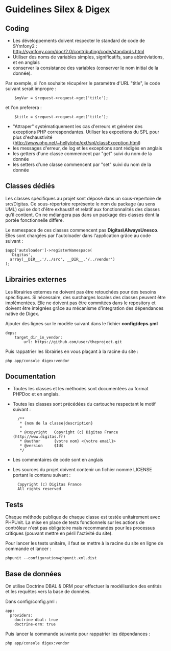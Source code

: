 Guidelines Silex & Digex
========================

Coding
------

* Les développements doivent respecter le standard de code de SYmfony2 : http://symfony.com/doc/2.0/contributing/code/standards.html
* Utiliser des noms de variables simples, significatifs, sans abbréviations, et en anglais
* conserver la consistance des variables (conserver le nom initial de la donnée).

Par exemple, si l'on souhaite récupérer le paramètre d'URL "title", le code suivant serait impropre :

        $myVar = $request->request->get('title');
  
et l'on preferera :

        $title = $request->request->get('title');
  
* "Attraper" systématiquement les cas d'erreurs et générer des exceptions PHP correspondantes. Utiliser les expcetions du SPL pour plus d'exhaustivité (http://www.php.net/~helly/php/ext/spl/classException.html)
* les messages d'erreur, de log et les exceptions sont rédigés en anglais
* les getters d'une classe commencent par "get" suivi du nom de la donnée
* les setters d'une classe commencent par "set" suivi du nom de la donnée

Classes dédiés
--------------

Les classes spécifiques au projet sont déposé dans un sous-repertoire de src/Digitas.
Ce sous-répertoire représente le nom du package (au sens UML) qui se doit d'être
exhaustif et relatif aux fonctionnalités des classes qu'il contient. On ne
mélangera pas dans un package des classes dont la portée fonctionnelle diffère.

Le namespace de ces classes commencent pas **Digitas\AlwaysUnesco**.
Elles sont chargées par l'autoloader dans l'application grâce au code suivant :

    $app['autoloader']->registerNamespace(
      'Digitas',
      array(__DIR__.'/../src', __DIR__.'/../vendor')
    );

Librairies externes
-------------------

Les librairies externes ne doivent pas être retouchées pour des besoins
spécifiques. Si nécessaire, des surcharges locales des classes peuvent être
implémentées. Elle ne doivent pas être commitées dans le repository et doivent
être intégrées grâce au mécanisme d'integration des dépendances native de Digex.

Ajouter des lignes sur le modèle suivant dans le fichier **config/deps.yml**

    deps:
        target_dir_in_vendor:
            url: https://github.com/user/theproject.git

Puis rappatrier les librairies en vous plaçant à la racine du site :

    php app/console digex:vendor

Documentation
-------------

* Toutes les classes et les méthodes sont documentées au format PHPDoc et en anglais.
* Toutes les classes sont précédées du cartouche respectant le motif suivant :

        /**
         * {nom de la classe|description}
         *
         * @copyright   Copyright (c) Digitas France (http://www.digitas.fr)
         * @author      {votre nom} <{votre email}>
         * @version     $Id$
         */

* Les commentaires de code sont en anglais
* Les sources du projet doivent contenir un fichier nommé LICENSE portant le contenu suivant :

        Copyright (c) Digitas France
        All rights reserved

Tests
-----

Chaque méthode publique de chaque classe est testée unitairement avec PHPUnit.
La mise en place de tests fonctionnels sur les actions de contrôleur n'est pas
obligatoire mais recommandés pour les processus critiques (pouvant mettre en
péril l'activité du site).

Pour lancer les tests unitaire, il faut se mettre à la racine du site en ligne de commande et lancer :

    phpunit --configuration=phpunit.xml.dist

Base de données
---------------

On utilise Doctrine DBAL & ORM pour effectuer la modélisation des entités et les
requêtes vers la base de données.

Dans config/config.yml :

    app:
      providers:
        doctrine-dbal: true
        doctrine-orm: true

Puis lancer la commande suivante pour rappatrier les dépendances :

    php app/console digex:vendor
    
